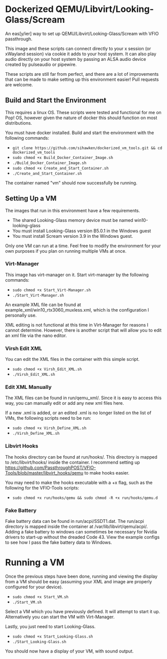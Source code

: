 # Dockerized QEMU/Libvirt/Looking-Glass/Scream

An eas[y/ier] way to set up QEMU/Libvirt/Looking-Glass/Scream with VFIO passthrough. 

This image and these scripts can connect directly to your x session (or xWayland session) via cookie it adds to your host system. It can also play audio directly on your host system by passing an ALSA audio device created by pulseaudio or pipewire.

These scripts are still far from perfect, and there are a lot of improvements that can be made to make setting up this environment easier! Pull requests are welcome.

## Build and Start the Environment

This requires a linux OS. These scripts were tested and functional for me on Pop! OS, however given the nature of docker this should function on most distributions.

You must have docker installed. Build and start the environment with the following commands:

- `git clone https://github.com/sihawken/dockerized_vm_tools.git && cd dockerized_vm_tools`
- `sudo chmod +x Build_Docker_Container_Image.sh`
- `./Build_Docker_Container_Image.sh`
- `sudo chmod +x Create_and_Start_Container.sh`
- `./Create_and_Start_Container.sh`

The container named "vm" should now successfully be running.

## Setting Up a VM

The images that run in this environment have a few requirements.

- The shared Looking-Glass memory device must be named win10-looking-glass
- You must install Looking-Glass version B5.0.1 in the Windows guest
- You must install Scream version 3.9 in the Windows guest.

Only one VM can run at a time. Feel free to modify the environment for your own purposes if you plan on running multiple VMs at once.

### Virt-Manager

This image has virt-manager on it. Start virt-manager by the following commands:

- `sudo chmod +x Start_Virt-Manager.sh`
- `./Start_Virt-Manager.sh`

An example XML file can be found at example_xml/win10_rtx3060_muxless.xml, which is the configuration I personally use.

XML editing is not functional at this time in Virt-Manager for reasons I cannot determine. However, there is another script that will allow you to edit an xml file via the nano editor.

### Virsh Edit XML

You can edit the XML files in the container with this simple script.

- `sudo chmod +x Virsh_Edit_XML.sh`
- `./Virsh_Edit_XML.sh`

### Edit XML Manually

The XML files can be found in run/qemu_xml/. Since it is easy to access this way, you can manually edit or add any new xml files here.

If a new .xml is added, or an edited .xml is no longer listed on the list of VMs, the following scripts need to be run:

- `sudo chmod +x Virsh_Define_XML.sh`
- `./Virsh_Define_XML.sh`

### Libvirt Hooks

The hooks directory can be found at run/hooks/. This directory is mapped to /etc/libvirt/hooks/ inside the container. I recommend setting up https://github.com/PassthroughPOST/VFIO-Tools/blob/master/libvirt_hooks/qemu to make hooks easier.

You may need to make the hooks executable with a +x flag, such as the following for the VFIO-Tools scripts:

- `sudo chmod +x run/hooks/qemu && sudo chmod -R +x run/hooks/qemu.d`

### Fake Battery

Fake battery data can be found in run/acpi/SSDT1.dat. The run/acpi directory is mapped inside the container at /var/lib/libvirt/qemu/acpi/. Adding a fake battery to windows can sometimes be necessary for Nvidia drivers to start-up without the dreaded Code 43. View the example configs to see how I pass the fake battery data to Windows.

# Running a VM

Once the previous steps have been done, running and viewing the display from a VM should be easy (assuming your XML and image are properly configured for your device).

- `sudo chmod +x Start_VM.sh`
- `./Start_VM.sh`

Select a VM which you have previously defined. It will attempt to start it up. Alternatively you can start the VM with Virt-Manager.

Lastly, you just need to start Looking-Glass.

- `sudo chmod +x Start_Looking-Glass.sh`
- `./Start_Looking-Glass.sh`

You should now have a display of your VM, with sound output.

